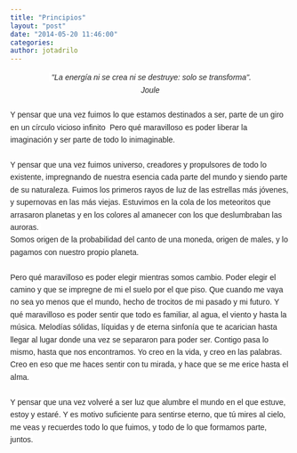 ```yaml
---
title: "Principios"
layout: "post"
date: "2014-05-20 11:46:00"
categories: 
author: jotadrilo
---
```


<div class="css-full-post-content js-full-post-content">
<div style="text-align: center;"><span style="background-color: white; color: #252525; font-family: sans-serif; line-height: 22.399999618530273px;"><i>&nbsp;"La energía ni se crea ni se destruye: solo se transforma".</i></span></div><div style="text-align: center;"><span style="background-color: white; color: #252525; font-family: sans-serif; line-height: 22.399999618530273px;"><i>Joule</i></span></div><span style="background-color: white; color: #252525; font-family: sans-serif; line-height: 22.399999618530273px;"><br /></span><span style="background-color: white; color: #252525; font-family: sans-serif; line-height: 22.399999618530273px;">Y pensar que una vez fuimos lo que estamos destinados a ser, parte de un giro en un círculo vicioso infinito &nbsp;Pero qué maravilloso es poder liberar la imaginación y ser parte de todo lo inimaginable.</span><br /><span style="background-color: white; color: #252525; font-family: sans-serif; line-height: 22.399999618530273px;"><br /></span><span style="background-color: white; color: #252525; font-family: sans-serif; line-height: 22.399999618530273px;">Y pensar que una vez fuimos universo, creadores y propulsores de todo lo existente, impregnando de nuestra esencia cada parte del mundo y siendo parte de su naturaleza. Fuimos los primeros rayos de luz de las estrellas más jóvenes, y supernovas en las más viejas. Estuvimos en la cola de los meteoritos que arrasaron planetas y en los colores al amanecer con los que deslumbraban las auroras.&nbsp;</span><br /><span style="background-color: white; color: #252525; font-family: sans-serif; line-height: 22.399999618530273px;">Somos origen de la probabilidad del canto de una moneda,&nbsp;</span><span style="background-color: white; color: #252525; font-family: sans-serif; line-height: 22.399999618530273px;">origen de males, </span><span style="background-color: white; color: #252525; font-family: sans-serif; line-height: 22.399999618530273px;">y lo pagamos con nuestro propio planeta.</span><br /><span style="background-color: white; color: #252525; font-family: sans-serif; line-height: 22.399999618530273px;"><br /></span><span style="background-color: white; color: #252525; font-family: sans-serif; line-height: 22.399999618530273px;">Pero qué maravilloso es poder elegir mientras somos cambio. Poder elegir el camino y que se impregne de mi el suelo por el que piso. Que cuando me vaya no sea yo menos que el mundo, hecho de trocitos de mi pasado y mi futuro.&nbsp;</span><span style="background-color: white; color: #252525; font-family: sans-serif; line-height: 22.399999618530273px;">Y qué maravilloso es poder sentir que todo es familiar, al agua, el viento y hasta la música. Melodías sólidas, líquidas y de eterna sinfonía que te acarician hasta llegar al lugar donde una vez se separaron para poder ser. Contigo pasa lo mismo, hasta que nos encontramos.</span><span style="background-color: white; color: #252525; font-family: sans-serif; line-height: 22.399999618530273px;">&nbsp;</span><span style="background-color: white; color: #252525; font-family: sans-serif; line-height: 22.399999618530273px;">Yo creo en la vida, y creo en las palabras. Creo en eso que me haces sentir con tu mirada, y hace que se me erice hasta el alma.</span><br /><span style="background-color: white; color: #252525; font-family: sans-serif; line-height: 22.399999618530273px;"><br /></span><span style="background-color: white; color: #252525; font-family: sans-serif; line-height: 22.399999618530273px;">Y pensar que una vez volveré a ser luz que alumbre el mundo en el que estuve, estoy y estaré. Y es motivo suficiente para sentirse eterno, que tú mires al cielo, me veas y recuerdes todo lo que fuimos, y todo de lo que formamos parte,</span><br /><span style="background-color: white; color: #252525; font-family: sans-serif; line-height: 22.399999618530273px;">juntos.</span>
</div>
